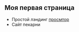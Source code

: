 ## Моя первая страница
- Простой лэндинг [просмтор](https://avgkos.github.io/First-page/)
- Сайт пекарни
